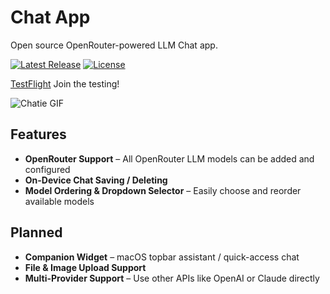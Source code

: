 # Chat App

Open source OpenRouter-powered LLM Chat app.

[![Latest Release](https://img.shields.io/github/v/release/ItsJustMeChris/swift-llm-chat?label=release)](https://github.com/ItsJustMeChris/swift-llm-chat/releases/latest)
[![License](https://img.shields.io/github/license/ItsJustMeChris/swift-llm-chat)](https://github.com/ItsJustMeChris/swift-llm-chat/blob/main/LICENSE)

[TestFlight](https://testflight.apple.com/join/puNukh3P) Join the testing!


![Chatie GIF](./chatie.gif)

## Features

- **OpenRouter Support** – All OpenRouter LLM models can be added and configured
- **On-Device Chat Saving / Deleting**
- **Model Ordering & Dropdown Selector** – Easily choose and reorder available models

## Planned

- **Companion Widget** – macOS topbar assistant / quick-access chat
- **File & Image Upload Support**
- **Multi-Provider Support** – Use other APIs like OpenAI or Claude directly
